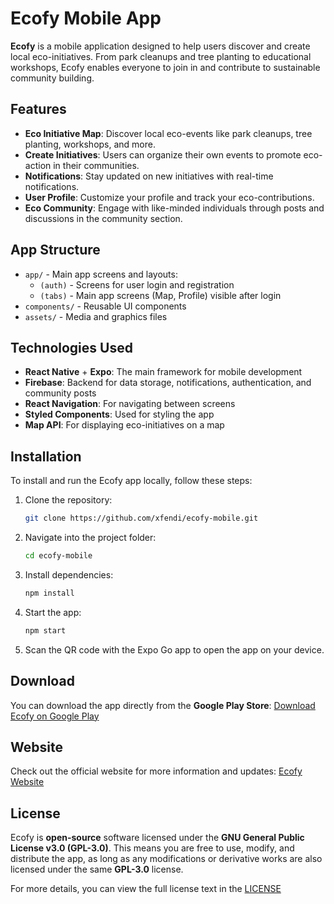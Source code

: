 # Ecofy Mobile App

**Ecofy** is a mobile application designed to help users discover and create local eco-initiatives. From park cleanups and tree planting to educational workshops, Ecofy enables everyone to join in and contribute to sustainable community building.

## Features

- **Eco Initiative Map**: Discover local eco-events like park cleanups, tree planting, workshops, and more.
- **Create Initiatives**: Users can organize their own events to promote eco-action in their communities.
- **Notifications**: Stay updated on new initiatives with real-time notifications.
- **User Profile**: Customize your profile and track your eco-contributions.
- **Eco Community**: Engage with like-minded individuals through posts and discussions in the community section.

## App Structure

- `app/` - Main app screens and layouts:
  - `(auth)` - Screens for user login and registration
  - `(tabs)` - Main app screens (Map, Profile) visible after login
- `components/` - Reusable UI components
- `assets/` - Media and graphics files

## Technologies Used

- **React Native** + **Expo**: The main framework for mobile development
- **Firebase**: Backend for data storage, notifications, authentication, and community posts
- **React Navigation**: For navigating between screens
- **Styled Components**: Used for styling the app
- **Map API**: For displaying eco-initiatives on a map

## Installation

To install and run the Ecofy app locally, follow these steps:

1. Clone the repository:
   ```bash
   git clone https://github.com/xfendi/ecofy-mobile.git
   ```

2. Navigate into the project folder:
   ```bash
   cd ecofy-mobile
   ```

3. Install dependencies:
   ```bash
   npm install
   ```

4. Start the app:
   ```bash
   npm start
   ```

5. Scan the QR code with the Expo Go app to open the app on your device.

## Download

You can download the app directly from the **Google Play Store**: [Download Ecofy on Google Play]()

## Website

Check out the official website for more information and updates: [Ecofy Website]()

## License

Ecofy is **open-source** software licensed under the **GNU General Public License v3.0 (GPL-3.0)**. This means you are free to use, modify, and distribute the app, as long as any modifications or derivative works are also licensed under the same **GPL-3.0** license.

For more details, you can view the full license text in the [LICENSE](LICENSE)
